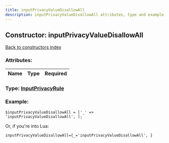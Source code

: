 ```yaml
---
title: inputPrivacyValueDisallowAll
description: inputPrivacyValueDisallowAll attributes, type and example
---
```

## Constructor: inputPrivacyValueDisallowAll  
[Back to constructors index](index.md)



### Attributes:

| Name     |    Type       | Required |
|----------|:-------------:|---------:|



### Type: [InputPrivacyRule](../types/InputPrivacyRule.md)


### Example:

```
$inputPrivacyValueDisallowAll = ['_' => 'inputPrivacyValueDisallowAll', ];
```  

Or, if you're into Lua:  


```
inputPrivacyValueDisallowAll={_='inputPrivacyValueDisallowAll', }

```



